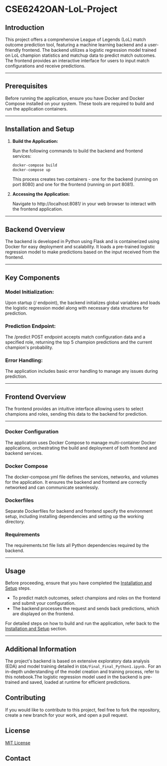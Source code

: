 # CSE6242OAN-LoL-Project

## Introduction

This project offers a comprehensive League of Legends (LoL) match outcome prediction tool, featuring a machine learning backend and a user-friendly frontend. The backend utilizes a logistic regression model trained on LoL champion statistics and matchup data to predict match outcomes. The frontend provides an interactive interface for users to input match configurations and receive predictions.

---

## Prerequisites

Before running the application, ensure you have Docker and Docker Compose installed on your system. These tools are required to build and run the application containers.

---

## Installation and Setup

1. **Build the Application:**
   
   Run the following commands to build the backend and frontend services:

   ```bash
   docker-compose build
   docker-compose up
   ```
   This process creates two containers - one for the backend (running on port 8080) and one for the frontend (running on port 8081).

2. **Accessing the Application:**

    Navigate to http://localhost:8081/ in your web browser to interact with the frontend application.

---

## Backend Overview

The backend is developed in Python using Flask and is containerized using Docker for easy deployment and scalability. It loads a pre-trained logistic regression model to make predictions based on the input received from the frontend.

---

## Key Components

### Model Initialization:
Upon startup (/ endpoint), the backend initializes global variables and loads the logistic regression model along with necessary data structures for prediction.

### Prediction Endpoint:

The /predict POST endpoint accepts match configuration data and a specified role, returning the top 5 champion predictions and the current champion's probability.

### Error Handling:

The application includes basic error handling to manage any issues during prediction.

---

## Frontend Overview
The frontend provides an intuitive interface allowing users to select champions and roles, sending this data to the backend for prediction.

---

### Docker Configuration
The application uses Docker Compose to manage multi-container Docker applications, orchestrating the build and deployment of both frontend and backend services.

### Docker Compose
The docker-compose.yml file defines the services, networks, and volumes for the application. It ensures the backend and frontend are correctly networked and can communicate seamlessly.

### Dockerfiles
Separate Dockerfiles for backend and frontend specify the environment setup, including installing dependencies and setting up the working directory.

### Requirements
The requirements.txt file lists all Python dependencies required by the backend.

---

## Usage

Before proceeding, ensure that you have completed the [Installation and Setup](#installation-and-setup) steps.

- To predict match outcomes, select champions and roles on the frontend and submit your configuration.
- The backend processes the request and sends back predictions, which are displayed on the frontend.

For detailed steps on how to build and run the application, refer back to the [Installation and Setup](#installation-and-setup) section.

---

## Additional Information
The project's backend is based on extensive exploratory data analysis (EDA) and model training detailed in `EDA/Final_Final_Python1.ipynb.`
For an in-depth understanding of the model creation and training process, refer to this notebook.The logistic regression model used in the backend is pre-trained and saved, loaded at runtime for efficient predictions.

## Contributing

If you would like to contribute to this project, feel free to fork the repository, create a new branch for your work, and open a pull request.

## License

[MIT License](LICENSE)

## Contact



